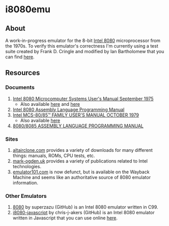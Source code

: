 # i8080emu

## About

A work-in-progress emulator for the 8-bit [Intel 8080](https://en.wikipedia.org/wiki/Intel_8080)
microprocessor from the 1970s. To verify this emulator's correctness I'm
currently using a test suite created by Frank D. Cringle and modified by
Ian Bartholomew that you can find [here](https://altairclone.com/downloads/cpu_tests/).

## Resources

### Documents

1. [Intel 8080 Microcomputer Systems User's Manual September 1975](https://www.nj7p.info/Manuals/PDFs/Intel/9800153B.pdf)
    - Also available [here](https://archive.org/details/intel8080microco00inte) and [here](https://mark-ogden.uk/files/intel/publications/98-153B%20Intel%208080%20Microcomputer%20Systems%20Users%20Manual-Sep75.pdf)
2. [Intel 8080 Assembly Language Programming Manual](https://altairclone.com/downloads/manuals/8080%20Programmers%20Manual.pdf)
3. [Intel MCS-80/85™ FAMILY USER'S MANUAL OCTOBER 1979](https://archive.org/details/Mcs80_85FamilyUsersManual/page/n1/mode/2up)
    - Also available [here](https://drive.google.com/file/d/0B9rh9tVI0J5mMDQ5M2VkYzYtMWZkYS00YWVlLTg5MWEtNTgzN2ZjYTk3YWU3/view?resourcekey=0--8gZogrur8I4z7w4MMAwkg)
4. [8080/8085 ASSEMBLY LANGUAGE PROGRAMMING MANUAL](https://altairclone.com/downloads/manuals/8080-8085%20Programmers%20Manual.pdf)

### Sites

1. [altairclone.com](https://altairclone.com/downloads/) provides a variety of
downloads for many different things: manuals, ROMs, CPU tests, etc.
2. [mark-ogden.uk](https://mark-ogden.uk/files/intel/publications/) provides a
variety of publications related to Intel technologies.
3. [emulator101.com](http://web.archive.org/web/20240522090447/http://emulator101.com/)
is now defunct, but is available on the Wayback Machine and seems like an
authoritative source of 8080 emulator information.

### Other Emulators

1. [8080](https://github.com/superzazu/8080/tree/master) by superzazu (GitHub)
is an Intel 8080 emulator written in C99.
3. [i8080-javascript](https://github.com/chris-j-akers/i8080-javascript/tree/main)
by chris-j-akers (GitHub) is an Intel 8080 emulator written in Javascript that
you can use online [here](https://8080.cakers.io/).

